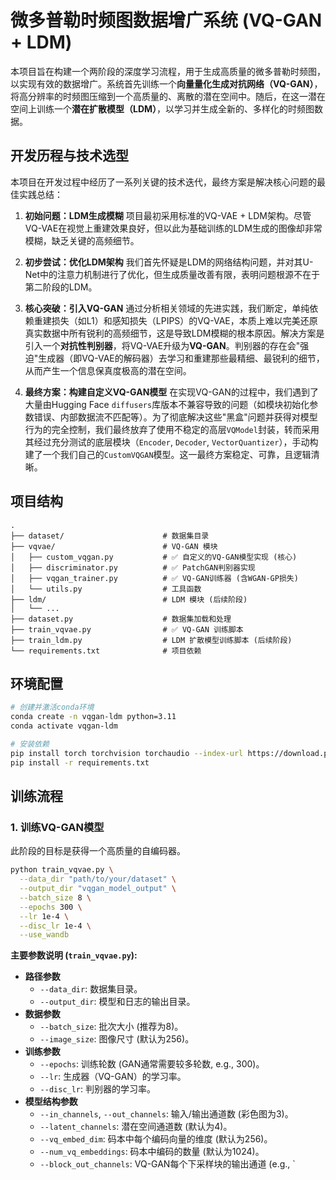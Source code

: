 # 微多普勒时频图数据增广系统 (VQ-GAN + LDM)

本项目旨在构建一个两阶段的深度学习流程，用于生成高质量的微多普勒时频图，以实现有效的数据增广。系统首先训练一个**向量量化生成对抗网络（VQ-GAN）**，将高分辨率的时频图压缩到一个高质量的、离散的潜在空间中。随后，在这一潜在空间上训练一个**潜在扩散模型（LDM）**，以学习并生成全新的、多样化的时频图数据。

## 开发历程与技术选型

本项目在开发过程中经历了一系列关键的技术迭代，最终方案是解决核心问题的最佳实践总结：

1.  **初始问题：LDM生成模糊**
    项目最初采用标准的VQ-VAE + LDM架构。尽管VQ-VAE在视觉上重建效果良好，但以此为基础训练的LDM生成的图像却非常模糊，缺乏关键的高频细节。

2.  **初步尝试：优化LDM架构**
    我们首先怀疑是LDM的网络结构问题，并对其U-Net中的注意力机制进行了优化，但生成质量改善有限，表明问题根源不在于第二阶段的LDM。

3.  **核心突破：引入VQ-GAN**
    通过分析相关领域的先进实践，我们断定，单纯依赖重建损失（如L1）和感知损失（LPIPS）的VQ-VAE，本质上难以完美还原真实数据中所有锐利的高频细节，这是导致LDM模糊的根本原因。解决方案是引入一个**对抗性判别器**，将VQ-VAE升级为**VQ-GAN**。判别器的存在会"强迫"生成器（即VQ-VAE的解码器）去学习和重建那些最精细、最锐利的细节，从而产生一个信息保真度极高的潜在空间。

4.  **最终方案：构建自定义VQ-GAN模型**
    在实现VQ-GAN的过程中，我们遇到了大量由Hugging Face `diffusers`库版本不兼容导致的问题（如模块初始化参数错误、内部数据流不匹配等）。为了彻底解决这些"黑盒"问题并获得对模型行为的完全控制，我们最终放弃了使用不稳定的高层`VQModel`封装，转而采用其经过充分测试的底层模块（`Encoder`, `Decoder`, `VectorQuantizer`），手动构建了一个我们自己的`CustomVQGAN`模型。这一最终方案稳定、可靠，且逻辑清晰。

## 项目结构

```
.
├── dataset/                      # 数据集目录
├── vqvae/                        # VQ-GAN 模块
│   ├── custom_vqgan.py           # ✅ 自定义的VQ-GAN模型实现 (核心)
│   ├── discriminator.py          # ✅ PatchGAN判别器实现
│   ├── vqgan_trainer.py          # ✅ VQ-GAN训练器 (含WGAN-GP损失)
│   └── utils.py                  # 工具函数
├── ldm/                          # LDM 模块 (后续阶段)
│   └── ...
├── dataset.py                    # 数据集加载和处理
├── train_vqvae.py                # ✅ VQ-GAN 训练脚本
├── train_ldm.py                  # LDM 扩散模型训练脚本 (后续阶段)
└── requirements.txt              # 项目依赖
```

## 环境配置

```bash
# 创建并激活conda环境
conda create -n vqgan-ldm python=3.11
conda activate vqgan-ldm

# 安装依赖
pip install torch torchvision torchaudio --index-url https://download.pytorch.org/whl/cu118
pip install -r requirements.txt
```

## 训练流程

### 1. 训练VQ-GAN模型

此阶段的目标是获得一个高质量的自编码器。

```bash
python train_vqvae.py \
  --data_dir "path/to/your/dataset" \
  --output_dir "vqgan_model_output" \
  --batch_size 8 \
  --epochs 300 \
  --lr 1e-4 \
  --disc_lr 1e-4 \
  --use_wandb
```

**主要参数说明 (`train_vqvae.py`):**

- **路径参数**
  - `--data_dir`: 数据集目录。
  - `--output_dir`: 模型和日志的输出目录。
- **数据参数**
  - `--batch_size`: 批次大小 (推荐为8)。
  - `--image_size`: 图像尺寸 (默认为256)。
- **训练参数**
  - `--epochs`: 训练轮数 (GAN通常需要较多轮数, e.g., 300)。
  - `--lr`: 生成器（VQ-GAN）的学习率。
  - `--disc_lr`: 判别器的学习率。
- **模型结构参数**
  - `--in_channels`, `--out_channels`: 输入/输出通道数 (彩色图为3)。
  - `--latent_channels`: 潜在空间通道数 (默认为4)。
  - `--vq_embed_dim`: 码本中每个编码向量的维度 (默认为256)。
  - `--num_vq_embeddings`: 码本中编码的数量 (默认为1024)。
  - `--block_out_channels`: VQ-GAN每个下采样块的输出通道 (e.g., `